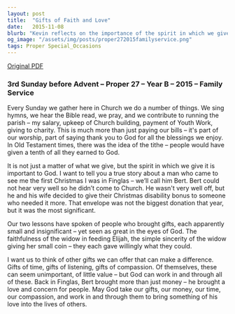 ```yaml
---
layout: post
title:  "Gifts of Faith and Love"
date:   2015-11-08
blurb: "Kevin reflects on the importance of the spirit in which we give, rather than the amount. He shares a touching story of 'Bert', who despite his own hardships, gave his Christmas disability bonus to those in need. The sermon emphasizes that our offerings, whether they be money, time, or compassion, are valuable to God and can make a significant difference in the lives of others."
og_image: "/assets/img/posts/proper272015familyservice.png"
tags: Proper Special_Occasions
---
```

[Original PDF](/assets/pdf/proper272015familyservice.pdf)    
### 3rd Sunday before Advent – Proper 27 – Year B – 2015 – Family Service

Every Sunday we gather here in Church we do a number of things. We sing hymns, we hear the Bible read, we pray, and we contribute to running the parish – my salary, upkeep of Church building, payment of Youth Work, giving to charity. This is much more than just paying our bills – it's part of our worship, part of saying thank you to God for all the blessings we enjoy. In Old Testament times, there was the idea of the tithe – people would have given a tenth of all they earned to God.

It is not just a matter of what we give, but the spirit in which we give it is important to God. I want to tell you a true story about a man who came to see me the first Christmas I was in Finglas – we’ll call him Bert. Bert could not hear very well so he didn’t come to Church. He wasn't very well off, but he and his wife decided to give their Christmas disability bonus to someone who needed it more. That envelope was not the biggest donation that year, but it was the most significant.

Our two lessons have spoken of people who brought gifts, each apparently small and insignificant – yet seen as great in the eyes of God. The faithfulness of the widow in feeding Elijah, the simple sincerity of the widow giving her small coin – they each gave willingly what they could.

I want us to think of other gifts we can offer that can make a difference. Gifts of time, gifts of listening, gifts of compassion. Of themselves, these can seem unimportant, of little value – but God can work in and through all of these. Back in Finglas, Bert brought more than just money – he brought a love and concern for people. May God take our gifts, our money, our time, our compassion, and work in and through them to bring something of his love into the lives of others.

